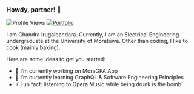 ### Howdy, partner! 👋
![Profile Views](https://komarev.com/ghpvc/?username=chandralegend&color=brightgreen)
[![Portfolio](https://img.shields.io/badge/Visit-Portfolio-blueviolet)](http://chandralegend.github.io/)

I am Chandra Irugalbandara. Currently, I am an Electrical Engineering undergraduate at the University of Moratuwa. Other than coding, I like to cook (mainly baking).

Here are some ideas to get you started:

- 🔭 I’m currently working on MoraGPA App
- 🌱 I’m currently learning GraphQL & Software Engineering Principles
- ⚡ Fun fact: listening to Opera Music while being drunk is the bomb!
<!--
**chandralegend/chandralegend** is a ✨ _special_ ✨ repository because its `README.md` (this file) appears on your GitHub profile.

Here are some ideas to get you started:

- 🔭 I’m currently working on ...
- 🌱 I’m currently learning ...
- 👯 I’m looking to collaborate on ...
- 🤔 I’m looking for help with ...
- 💬 Ask me about ...
- 📫 How to reach me: ...
- 😄 Pronouns: ...
- ⚡ Fun fact: ...
-->
